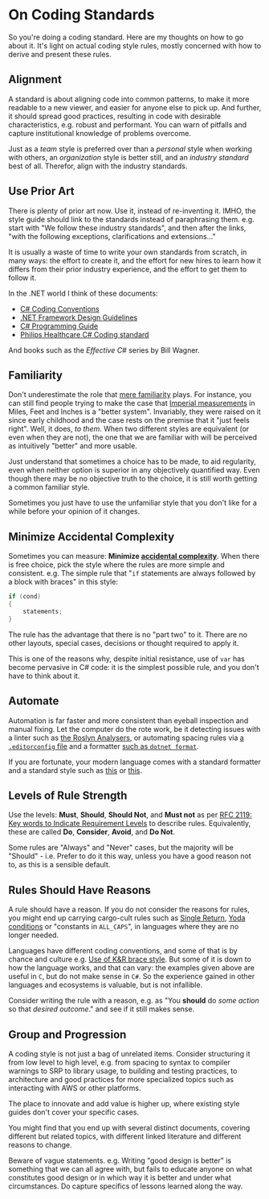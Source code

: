 # On Coding Standards

So you're doing a coding standard. Here are my thoughts on how to go about it. It's light on actual coding style rules, mostly concerned with how to derive and present these rules.

## Alignment

A standard is about aligning code into common patterns, to make it more readable to a new viewer, and easier for anyone else to pick up. And further, it should spread good practices, resulting in code with desirable characteristics, e.g. robust and performant. You can warn of pitfalls and capture institutional knowledge of problems overcome.

Just as a _team_ style is preferred over than a _personal_ style when working with others, an _organization_ style is better still, and an _industry standard_ best of all. Therefor, align with the industry standards.

## Use Prior Art

There is plenty of prior art now. Use it, instead of re-inventing it.
IMHO, the style guide should link to the standards instead of paraphrasing them. e.g. start with "We follow these industry standards", and then after the links, "with the following exceptions, clarifications and extensions..."

It is usually a waste of time to write your own standards from scratch, in many ways: the effort to create it, and the effort for new hires to learn how it differs from their prior industry experience, and the effort to get them to follow it.

In the .NET world I think of these documents:

* [C# Coding Conventions](https://docs.microsoft.com/en-us/dotnet/csharp/programming-guide/inside-a-program/coding-conventions)
* [.NET Framework Design Guidelines](https://docs.microsoft.com/en-us/dotnet/standard/design-guidelines/)
* [C# Programming Guide](https://docs.microsoft.com/en-us/dotnet/csharp/programming-guide/)
* [Philips Healthcare C# Coding standard](https://tics.tiobe.com/viewerCS/index.php?CSTD=General)

And books such as the _Effective C#_ series by Bill Wagner.

## Familiarity

Don't underestimate the role that [mere familiarity](https://en.wikipedia.org/wiki/Mere-exposure_effect) plays. For instance, you can still find people trying to make the case that [Imperial measurements](https://en.wikipedia.org/wiki/Imperial_units) in Miles, Feet and Inches is a "better system". Invariably, they were raised on it since early childhood and the case rests on the premise that it "just feels right". Well, it does, _to them_. When two different styles are equivalent (or even when they are not), the one that we are familiar with will be perceived as intuitively "better" and more usable.

Just understand that sometimes a choice has to be made, to aid regularity, even when neither option is superior in any objectively quantified way. Even though there may be no objective truth to the choice, it is still worth getting a common familiar style.

Sometimes you just have to use the unfamiliar style that you don't like for a while before your opinion of it changes.

## Minimize Accidental Complexity

Sometimes you can measure: **Minimize [accidental complexity](https://en.wikipedia.org/wiki/No_Silver_Bullet)**. When there is free choice, pick the style where the rules are more simple and consistent. e.g. The simple rule that "`if` statements are always followed by a block with braces" in this style:

```csharp
if (cond)
{
    statements;
}
```

The rule has the advantage that there is no "part two" to it. There are no other layouts, special cases, decisions or thought required to apply it.

This is one of the reasons why, despite initial resistance, use of `var` has become pervasive in C# code: it is the simplest possible rule, and you don't have to think about it.

## Automate

Automation is far faster and more consistent than eyeball inspection and manual fixing. Let the computer do the rote work, be it detecting issues with a linter such as [the Roslyn Analysers](https://github.com/dotnet/roslyn-analyzers), or automating spacing rules via [a `.editorconfig` file](https://editorconfig.org/) and a formatter [such as `dotnet format`](https://github.com/dotnet/format).

If you are fortunate, your modern language comes with a standard formatter and a standard style such as [this](https://github.com/rust-lang/rustfmt) or [this](https://blog.golang.org/gofmt).

## Levels of Rule Strength

Use the levels: **Must**, **Should**, **Should Not**, and **Must not** as per [RFC 2119: Key words to Indicate Requirement Levels](https://tools.ietf.org/html/rfc2119) to describe rules.
Equivalently, these are called **Do**, **Consider**, **Avoid**, and **Do Not**.

Some rules are "Always" and "Never" cases, but the majority will be "Should" - i.e. Prefer to do it this way, unless you have a good reason not to, as this is a sensible default.

## Rules Should Have Reasons

A rule should have a reason. If you do not consider the reasons for rules, you might end up carrying cargo-cult rules such as [Single Return](./TheSingleReturnLaw), [Yoda conditions](https://en.wikipedia.org/wiki/Yoda_conditions) or "constants in `ALL_CAPS`", in languages where they are no longer needed.

Languages have different coding conventions, and some of that is by chance and culture e.g. [Use of K&R brace style](https://en.wikipedia.org/wiki/Indentation_style#K&R_style). But some of it is down to how the language works, and that can vary: the examples given above are useful in `C`, but do not make sense in `C#`. So the experience gained in other languages and ecosystems is valuable, but is not infallible.

Consider writing the rule with a reason, e.g. as "You **should** do _some action_ so that _desired outcome_." and see if it still makes sense.

## Group and Progression

A coding style is not just a bag of unrelated items. Consider structuring it from low level to high level, e.g. from spacing to syntax to compiler warnings to SRP to library usage, to building and testing practices, to architecture and good practices for more specialized topics such as interacting with AWS or other platforms.

The place to innovate and add value is higher up, where existing style guides don't cover your specific cases.

You might find that you end up with several distinct documents, covering different but related topics, with different linked literature and different reasons to change.

Beware of vague statements. e.g. Writing "good design is better" is something that we can all agree with, but fails to educate anyone on what constitutes good design or in which way it is better and under what circumstances. Do capture specifics of lessons learned along the way.
